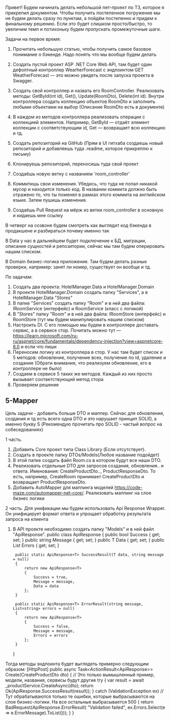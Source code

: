 Привет! Будем начинать делать небольшой пет-проект по ТЗ, которое я прикрепил документом. Чтобы получить постепенное погружение мы не будем делать сразу по пунктам, а пойдём постепенно и придем к финальному решению. Если это будет слишком просто/быстро, то увеличим темп и потихоньку будем пропускать промежуточные шаги.

Задачи на первое время:
1. Прочитать небольшую статью, чтобы получить самое базовое понимание о бэкенде. Надо понять что мы вообще будем делать
2. Создать пустой проект ASP .NET Core Web API, там будет один дефолтный контроллер WearherForecast с эндпоинтом GET WeatherForecast 
— это можно увидеть после запуска проекта в Swagger. 

3. Создать свой контроллер и назвать его RoomController. Реализовать методы: GetById(int id), Get(), Update(RoomDto), Delete(int id). 
Внутри контроллера создать коллекцию объектов RoomDto и заполнить любыми объектами на выбор (Описание RoomDto есть в документе)


4. В каждом из методов контроллера реализовать операции с коллекцией элементов. Например, GetById — отдаёт элемент коллекции с соответствующим id, 
Get — возвращает всю коллекцию и тд.

5. Создать репозиторий на GitHub (Прям в UI гитхаба создаешь новый репозиторий и добавляешь туда .readme, которое прикреплю к письму)
6. Клонируешь репозиторий, переносишь туда свой проект
7. Создаёшь новую ветку с названием 'room_controller'
8. Коммитишь свои изменения. Убедись, что туда не попал никакой мусор и находится только код. 
В названии коммита должно быть отражено то, что ты поменял в рамках этого коммита на английском языке. Затем пушишь изменения.

9. Создаёшь Pull Request на мёрж из ветки room_controller в основную и кидаешь мне ссылку

В четверг на созвоне будем смотреть как выглядит код бэкенда в продакшене и разбираться почему именно так


В Data у нас в дальнейшем будет подключение к БД, миграции, описание сущностей и репозитории, сейчас мы там будем оперировать нашим списком.

В Domain бизнес-логика приложения. Там будем делать разные проверки, например: занят ли номер, существует он вообще и тд.

По задачам:
1. Создать два проекта: HotelManager.Data и HotelManager.Domain
2. В проекте HotelManager.Domain создать папку "Services", а в HotelManager.Data "Stores"
3. В папке "Services" создать папку "Room" и в ней два файла: IRoomService (интерфейс) и RoomService (класс с логикой)
4. В "Stores" папку "Room" и в ней два файла: IRoomStore (интерфейс) и RoomStore (тут мы будем манипулировать нашим списком)
5. Настроить DI. С его помощью мы будем в контроллере доставать сервис, а в сервисе стор. Почитать можно тут — https://learn.microsoft.com/ru-ru/aspnet/core/fundamentals/dependency-injection?view=aspnetcore-8.0 и если что пиши
6. Переносим логику из контроллера в стор. У нас там будет список и 5 методов: обновление, получение всех, получение по id, удаление и создание (Обрати внимание, что реализуем обновление, его в контроллере не было)
7. Создаем в сервисе 5 таких же методов. Каждый из них просто вызывает соответствующий метод стора
8. Проверяем решение


## 5-Mapper


Цель задачи - добавить больше DTO и маппер. Сейчас для обновления, создания и тд есть всего одна DTO и это нарушает принцип SOLID, а именно букву S (Рекомендую прочитать про SOLID - частый вопрос на собеседованиях)

1 часть.
1. Добавить Core проект типа Class Library (Если отсутствует). 
2. Создать в проекте папку DTOs/Models(Любое название подойдет)
3. В этой папке создать файл Room.cs в котором будут все наши DTO.
4. Реализовать отдельные DTO для запросов создания, обновления.. и ответа. Именования: CreateProductDto.., ProductResponseDto. То есть, например, CreateRoom принимает CreateProductDto и возвращает ProductResponseDto.
5. Добавить AutoMapper для маппинга моделей https://code-maze.com/automapper-net-core/. Реализовать маппинг на слое бизнес логики

2 часть. 
Для унификации мы будем использовать Api Response Wrapper. Он унифицирует формат ответа и упрощает обработку результата запроса на клиента

1. В API проекте необходимо создать папку "Models" и в ней файл "ApiResponse".
    public class ApiResponse<T>
    {
        public bool Success { get; set; }
        public string Message { get; set; }
        public T Data { get; set; }
        public List<string> Errors { get; set; }

        public static ApiResponse<T> SuccessResult(T data, string message = null)
        {
            return new ApiResponse<T>
            {
                Success = true,
                Message = message,
                Data = data
            };
        }

        public static ApiResponse<T> ErrorResult(string message, List<string> errors = null)
        {
            return new ApiResponse<T>
            {
                Success = false,
                Message = message,
                Errors = errors
            };
        }
    }

Тогда методы эндпоинта будет выглядеть примерно следующим образом:
[HttpPost]
public async Task<ActionResult<ApiResponse<ProductResponseDto>>> Create(CreateProductDto dto)
{
	// Это только вымышленный пример, модели, названия, сервисы будут другие
    try
    {
        var result = await _productService.CreateAsync(dto);
        return Ok(ApiResponse<ProductResponseDto>.SuccessResult(result));
    }
    catch (ValidationException ex) // Тут обрабатываются только те ошибки, которые выбрасываются на слое бизнес-логики. На все остальные выбрасывается 500
    {
        return BadRequest(ApiResponse<ProductResponseDto>.ErrorResult(
            "Validation failed", 
            ex.Errors.Select(e => e.ErrorMessage).ToList()));
    }
}
